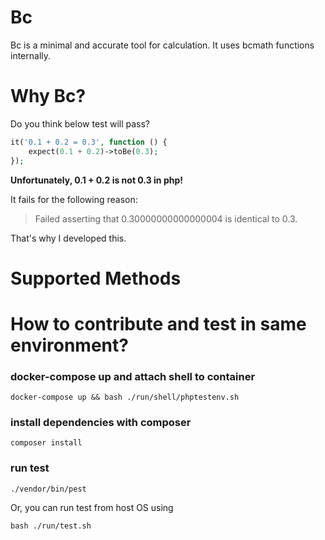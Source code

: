 # Bc

Bc is a minimal and accurate tool for calculation. It uses bcmath functions internally.

# Why Bc?

Do you think below test will pass?

```php
it('0.1 + 0.2 = 0.3', function () {
    expect(0.1 + 0.2)->toBe(0.3);
});
```

**Unfortunately, 0.1 + 0.2 is not 0.3 in php!**

It fails for the following reason:

> Failed asserting that 0.30000000000000004 is identical to 0.3.

That's why I developed this.

# Supported Methods

# How to contribute and test in same environment?

### docker-compose up and attach shell to container

```
docker-compose up && bash ./run/shell/phptestenv.sh
```

### install dependencies with composer

```
composer install
```

### run test

```
./vendor/bin/pest
```

Or, you can run test from host OS using

```
bash ./run/test.sh
```